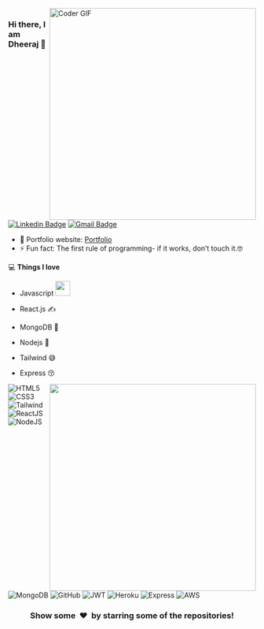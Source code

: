 <img align="right" src="image.webp" alt="Coder GIF" width="420" height="430">



### Hi there, I am Dheeraj 👋
[![Linkedin Badge](https://img.shields.io/badge/-Dheerajmehta-blue?style=flat-square&logo=Linkedin&logoColor=white&link=https://www.linkedin.com/in/dheeraj-mehta-a8b15816b/)](https://www.linkedin.com/in/dheeraj-mehta-a8b15816b/)
[![Gmail Badge](https://img.shields.io/badge/-mehtadk0@gmail.com-c14438?style=flat-square&logo=Gmail&logoColor=white&link=mailto:mehtadk0@gmail.com)](mailto:mehtadk0@gmail.com) 

- 🎯 Portfolio website: [Portfolio](https://digital-dheeraj-verse.vercel.app/)
- ⚡ Fun fact: The first rule of programming- if it works, don’t touch it.🤓

💻 **Things I love**
- Javascript <img src="https://media.giphy.com/media/WUlplcMpOCEmTGBtBW/giphy.gif" width="30"> 
- React.js ✍️
- MongoDB 🧐
- Nodejs 😬
- Tailwind 😅
- Express 😚

    <a href="https://github.com/pabloescobar4/github-readme-stats" title="Go to Source">
      <img align="right" width=420 height="auto" src="https://github-readme-stats.vercel.app/api?username=pabloescobar4&show_icons=true&theme=dark&border_color=61dafb&hide_border=true&include_all_commits=true" />
    </a>
	

![HTML5](https://img.shields.io/badge/HTML5-E34F26?style=for-the-badge&logo=html5&logoColor=white)
![CSS3](https://img.shields.io/badge/CSS3-1572B6?style=for-the-badge&logo=css3&logoColor=white)
![Tailwind](https://img.shields.io/badge/Tailwind_CSS-38B2AC?style=for-the-badge&logo=tailwind-css&logoColor=white)
![ReactJS](https://img.shields.io/badge/React-20232A?style=for-the-badge&logo=react&logoColor=61DAFB)
![NodeJS](https://img.shields.io/badge/Node.js-339933?style=for-the-badge&logo=nodedotjs&logoColor=white)
![MongoDB](https://img.shields.io/badge/MongoDB-4EA94B?style=for-the-badge&logo=mongodb&logoColor=white)
![GitHub](https://img.shields.io/badge/GitHub-100000?style=for-the-badge&logo=github&logoColor=white)
![JWT](https://img.shields.io/badge/JWT-000000?style=for-the-badge&logo=JSON%20web%20tokens&logoColor=white)
![Heroku](https://img.shields.io/badge/Heroku-430098?style=for-the-badge&logo=heroku&logoColor=white)
![Express](https://img.shields.io/badge/Express.js-000000?style=for-the-badge&logo=express&logoColor=white)
![AWS](https://img.shields.io/badge/Amazon_AWS-FF9900?style=for-the-badge&logo=amazonaws&logoColor=white)


<div align="center">
    <h3 align="center">Show some &nbsp;❤️&nbsp; by starring some of the repositories!</h3>
</div>

